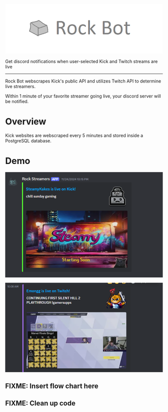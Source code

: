 ![Rock Bot Logo](images/rock-bot.png)

Get discord notifications when user-selected Kick and Twitch streams are live

--------------------------------------------------------------------------------

Rock Bot webscrapes Kick's public API and utilizes Twitch API to determine live streamers.

Within 1 minute of your favorite streamer going live, your discord server will be notified.

# Overview

Kick websites are webscraped every 5 minutes and stored inside a PostgreSQL database.

# Demo

![SteamyKakes](images/steamy.png)

![Emongg](images/emongg.png)

## FIXME: Insert flow chart here

## FIXME: Clean up code